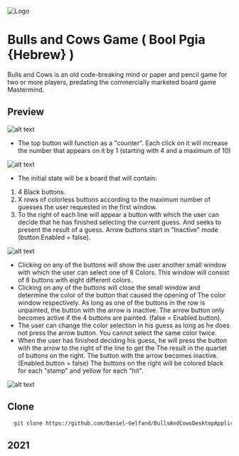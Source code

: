 ![Logo](https://www.linkpicture.com/q/linkedin_banner_image_2_5.png)


# Bulls and Cows Game ( Bool Pgia {Hebrew} )

Bulls and Cows is an old code-breaking mind or paper and pencil game for two or more players, predating the commercially marketed board game Mastermind.


## Preview

![alt text](https://www.linkpicture.com/q/Screenshot_1_46.jpg)

* The top button will function as a "counter". Each click on it will increase the number that appears on it by 1 (starting with 4 and a maximum of 10)

![alt text](https://www.linkpicture.com/q/Screenshot_2_26.jpg)

* The initial state will be a board that will contain:
1. 4 Black buttons.
2. X rows of colorless buttons according to the maximum number of guesses the user requested in the first window.
3. To the right of each line will appear a button with which the user can decide that he has finished selecting the current guess.
And seeks to present the result of a guess. Arrow buttons start in "Inactive" mode
(button.Enabled = false).

![alt text](https://www.linkpicture.com/q/Screenshot_3_14.jpg)

* Clicking on any of the buttons will show the user another small window with which the user can select one of 8
Colors. This window will consist of 8 buttons with eight different colors.
* Clicking on any of the buttons will close the small window and determine the color of the button that caused the opening of
The color window respectively. As long as one of the buttons in the row is unpainted, the button with the arrow is inactive.
  The arrow button only becomes active if the 4 buttons are painted. (false = Enabled.button).
* The user can change the color selection in his guess as long as he does not press the arrow button.
You cannot select the same color twice.
* When the user has finished deciding his guess, he will press the button with the arrow to the right of the line to get the
The result in the quartet of buttons on the right. The button with the arrow becomes inactive. (Enabled.button = false)
The buttons on the right will be colored black for each "stamp" and yellow for each "hit".

![alt text](https://www.linkpicture.com/q/Screenshot_4_17.jpg)





## Clone 

```bash
  git clone https://github.com/Daniel-Gelfand/BullsAndCowsDesktopApplication.git
```

## 2021
